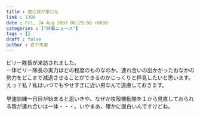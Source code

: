 ```yaml
---
title : 遂に我が家にも
link : 1399
date : Fri, 24 Aug 2007 08:25:08 +0000
categories : ["時事ニュース"]
tags : []
draft : false
author : 倉下忠憲
---
```


ビリー隊長が来訪されました。<BR>一体ビリー隊長の実力はどの程度のものなのか。連れ合いの出かかったおなかの勢力をどこまで減退させることができるのかじっくりと拝見したいと思います。<BR>えっ？私？私はいつでもやせすぎに近い男なんで遠慮しておきます。<BR><BR>早速訓練一日目が始まると思いきや、なぜか攻殻機動隊を１から見直しておられる我が連れ合いは一体・・・。いやまあ、確かに面白いんですけどね。<br><br>
